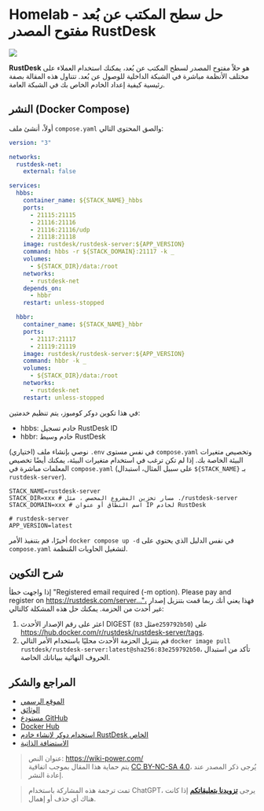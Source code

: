 # Homelab - حل سطح المكتب عن بُعد مفتوح المصدر RustDesk

![](https://media.wiki-power.com/img/20230531212854.png)

**RustDesk** هو حلاً مفتوح المصدر لسطح المكتب عن بُعد، يمكنك استخدام العملاء على مختلف الأنظمة مباشرة في الشبكة الداخلية للوصول عن بُعد. تتناول هذه المقالة بصفة رئيسية كيفية إعداد الخادم الخاص بك في الشبكة العامة.

## النشر (Docker Compose)

أولاً، أنشئ ملف `compose.yaml` والصق المحتوى التالي:

```yaml title="compose.yaml"
version: "3"

networks:
  rustdesk-net:
    external: false

services:
  hbbs:
    container_name: ${STACK_NAME}_hbbs
    ports:
      - 21115:21115
      - 21116:21116
      - 21116:21116/udp
      - 21118:21118
    image: rustdesk/rustdesk-server:${APP_VERSION}
    command: hbbs -r ${STACK_DOMAIN}:21117 -k _
    volumes:
      - ${STACK_DIR}/data:/root
    networks:
      - rustdesk-net
    depends_on:
      - hbbr
    restart: unless-stopped

  hbbr:
    container_name: ${STACK_NAME}_hbbr
    ports:
      - 21117:21117
      - 21119:21119
    image: rustdesk/rustdesk-server:${APP_VERSION}
    command: hbbr -k _
    volumes:
      - ${STACK_DIR}/data:/root
    networks:
      - rustdesk-net
    restart: unless-stopped
```

في هذا تكوين دوكر كومبوز، يتم تنظيم خدمتين:

- hbbs: خادم تسجيل RustDesk ID
- hbbr: خادم وسيط RustDesk

(اختياري) نوصي بإنشاء ملف `.env` في نفس مستوى `compose.yaml` وتخصيص متغيرات البيئة الخاصة بك. إذا لم تكن ترغب في استخدام متغيرات البيئة، يمكنك أيضًا تخصيص المعلمات مباشرة في `compose.yaml` (على سبيل المثال، استبدال `${STACK_NAME}` بـ `rustdesk-server`).

```dotenv title=".env"
STACK_NAME=rustdesk-server
STACK_DIR=xxx # مسار تخزين المشروع المخصص ، مثل ./rustdesk-server
STACK_DOMAIN=xxx # اسم النطاق أو عنوان IP لخادم RustDesk

# rustdesk-server
APP_VERSION=latest
```

أخيرًا، قم بتنفيذ الأمر `docker compose up -d` في نفس الدليل الذي يحتوي على `compose.yaml` لتشغيل الحاويات المُنظمة.

## شرح التكوين

إذا واجهت خطأ "Registered email required (-m option). Please pay and register on https://rustdesk.com/server..."، فهذا يعني أنك ربما قمت بتنزيل إصدار غير أحدث من الحزمة. يمكنك حل هذه المشكلة كالتالي:

1. اعثر على رقم الإصدار الأحدث DIGEST (مثل `83e259792b50`) على <https://hub.docker.com/r/rustdesk/rustdesk-server/tags>.
2. قم بتنزيل الحزمة الأحدث محليًا باستخدام الأمر التالي `docker image pull rustdesk/rustdesk-server:latest@sha256:83e259792b50`، تأكد من استبدال الحروف النهائية ببياناتك الخاصة.

## المراجع والشكر

- [الموقع الرسمي](https://rustdesk.com/)
- [الوثائق](https://rustdesk.com/docs/en/self-host/)
- [مستودع GitHub](https://github.com/rustdesk/rustdesk)
- [Docker Hub](https://hub.docker.com/r/rustdesk/rustdesk-server)
- [استخدام دوكر لإنشاء خادم RustDesk الخاص](https://developer.aliyun.com/article/1299504)
- [الاستضافة الذاتية](https://rustdesk.com/docs/zh-cn/self-host/rustdesk-server-oss/install/)

> عنوان النص: <https://wiki-power.com/>  
> يتم حماية هذا المقال بموجب اتفاقية [CC BY-NC-SA 4.0](https://creativecommons.org/licenses/by/4.0/deed.zh)، يُرجى ذكر المصدر عند إعادة النشر.  

> تمت ترجمة هذه المشاركة باستخدام ChatGPT، يرجى [**تزويدنا بتعليقاتكم**](https://github.com/linyuxuanlin/Wiki_MkDocs/issues/new) إذا كانت هناك أي حذف أو إهمال.